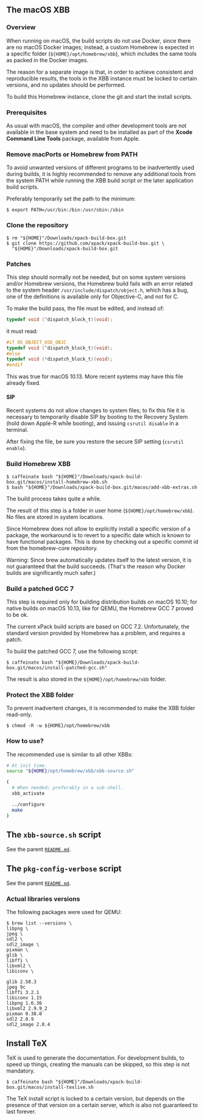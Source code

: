 
## The macOS XBB

### Overview

When running on macOS, the build scripts do not use Docker, since there
are no macOS Docker images; instead,
a custom Homebrew is expected in a specific folder 
(`${HOME}/opt/homebrew/xbb`), which includes the same tools as 
packed in the Docker images.

The reason for a separate image is that, in order to achieve consistent and 
reproducible results, the tools in the XBB instance must be locked to
certain versions, and no updates should be performed. 

To build this Homebrew instance, clone the git and start the install scripts.

### Prerequisites

As usual with macOS, the compiler and other development tools are not
available in the base system and need to be installed as part of the
**Xcode Command Line Tools** package, available from Apple.

### Remove macPorts or Homebrew from PATH

To avoid unwanted versions of different programs to be inadvertently 
used during builds, it is highly recommended to remove any additional 
tools from the system PATH while running the XBB build script or the 
later application build scripts.

Preferably temporarily set the path to the minimum:

```console
$ export PATH=/usr/bin:/bin:/usr/sbin:/sbin
```

### Clone the repository

```console
$ rm "${HOME}"/Downloads/xpack-build-box.git
$ git clone https://github.com/xpack/xpack-build-box.git \
  "${HOME}"/Downloads/xpack-build-box.git
```

### Patches

This step should normally not be needed, but on some system versions and/or
Homebrew versions, the Homebrew build fails with an error related to the 
system header `/usr/include/dispatch/object.h`, which has a bug, one of the 
definitions is available only for Objective-C, and not for C.

To make the build pass, the file must be edited, and instead of:

```c
typedef void (^dispatch_block_t)(void);
```

it must read:

```c
#if OS_OBJECT_USE_OBJC
typedef void (^dispatch_block_t)(void);
#else
typedef void (*dispatch_block_t)(void);
#endif
```

This was true for macOS 10.13. More recent systems may have this 
file already fixed.

#### SIP

Recent systems do not allow changes to system files; to fix this file it is
necessary to temporarily disable SIP by booting to the 
Recovery System (hold down Apple-R while booting), and issuing
`csrutil disable` in a terminal.

After fixing the file, be sure you restore the secure SIP setting 
(`csrutil enable`).

### Build Homebrew XBB

```console
$ caffeinate bash "${HOME}"/Downloads/xpack-build-box.git/macos/install-homebrew-xbb.sh
$ bash "${HOME}"/Downloads/xpack-build-box.git/macos/add-xbb-extras.sh
```

The build process takes quite a while. 

The result of this step is a folder in user home (`${HOME}/opt/homebrew/xbb`).
No files are stored in system locations.

Since Homebrew does not allow to explicitly install a specific version of 
a package, the workaround is to revert to a specific date which is known 
to have functional packages. This is done by checking out a specific 
commit id from the homebrew-core repository.

Warning: Since brew automatically updates itself to the latest version, 
it is not guaranteed that the build succeeds. (That's 
the reason why Docker builds are significantly much safer.)

### Build a patched GCC 7

This step is required only for building distribution builds on macOS 10.10;
for native builds on macOS 10.13, like for QEMU, the Homebrew GCC 7 proved 
to be ok.

The current xPack build scripts are based on GCC 7.2. Unfortunately, 
the standard version provided by Homebrew has a problem, and requires a patch.

To build the patched GCC 7, use the following script:

```console
$ caffeinate bash "${HOME}/Downloads/xpack-build-box.git/macos/install-patched-gcc.sh"
```

The result is also stored in the `${HOME}/opt/homebrew/xbb` folder.

### Protect the XBB folder

To prevent inadvertent changes, it is recommended to make the XBB folder 
read-only.

```console
$ chmod -R -w ${HOME}/opt/homebrew/xbb
```

### How to use?

The recommended use is similar to all other XBBs:

```bash
# At init time.
source "${HOME}/opt/homebrew/xbb/xbb-source.sh"

(
  # When needed; preferably in a sub-shell.
  xbb_activate

  ../configure
  make
)
```

## The `xbb-source.sh` script

See the parent [`README.md`](../README.md).

## The `pkg-config-verbose` script

See the parent [`README.md`](../README.md).


### Actual libraries versions

The following packages were used for QEMU:

```console
$ brew list --versions \
libpng \
jpeg \
sdl2 \
sdl2_image \
pixman \
glib \
libffi \
libxml2 \
libiconv \

glib 2.58.3
jpeg 9c
libffi 3.2.1
libiconv 1.15
libpng 1.6.36
libxml2 2.9.9_2
pixman 0.38.0
sdl2 2.0.9
sdl2_image 2.0.4

```

## Install TeX

TeX is used to generate the documentation. For development builds, to 
speed up things, creating the manuals can be skipped, so this step is 
not mandatory.

```console
$ caffeinate bash "${HOME}"/Downloads/xpack-build-box.git/macos/install-texlive.sh
```

The TeX install script is locked to a certain version, but depends on the
presence of that version on a certain server, which is also not guaranteed
to last forever.
